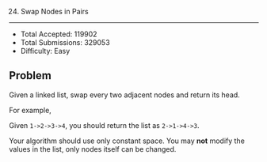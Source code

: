 24. Swap Nodes in Pairs
---

- Total Accepted: 119902
- Total Submissions: 329053
- Difficulty: Easy


Problem
---
Given a linked list, swap every two adjacent nodes and return its head.

For example,

Given `1->2->3->4`, you should return the list as `2->1->4->3`.

Your algorithm should use only constant space. You may **not** modify the values in the list, only nodes itself can be changed.
